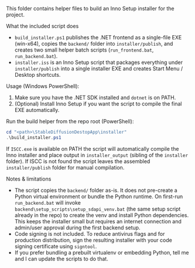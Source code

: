 This folder contains helper files to build an Inno Setup installer for the project.

What the included script does
- `build_installer.ps1` publishes the .NET frontend as a single-file EXE (win-x64), copies the `backend/` folder into `installer/publish`, and creates two small helper batch scripts (`run_frontend.bat`, `run_backend.bat`).
- `installer.iss` is an Inno Setup script that packages everything under `installer/publish` into a single installer EXE and creates Start Menu / Desktop shortcuts.

Usage (Windows PowerShell):

1) Make sure you have the .NET SDK installed and `dotnet` is on PATH.
2) (Optional) Install Inno Setup if you want the script to compile the final EXE automatically.

Run the build helper from the repo root (PowerShell):

```powershell
cd "<path>\StableDiffusionDestopApp\installer"
.\build_installer.ps1
```

If `ISCC.exe` is available on PATH the script will automatically compile the Inno installer and place output in `installer_output` (sibling of the `installer` folder). If ISCC is not found the script leaves the assembled `installer/publish` folder for manual compilation.

Notes & limitations
- The script copies the `backend/` folder as-is. It does not pre-create a Python virtual environment or bundle the Python runtime. On first-run `run_backend.bat` will invoke `backend\setup_scripts\setup_sdapi_venv.bat` (the same setup script already in the repo) to create the venv and install Python dependencies. This keeps the installer small but requires an internet connection and admin/user approval during the first backend setup.
- Code signing is not included. To reduce antivirus flags and for production distribution, sign the resulting installer with your code signing certificate using `signtool`.
- If you prefer bundling a prebuilt virtualenv or embedding Python, tell me and I can update the scripts to do that.
